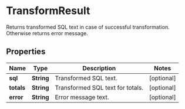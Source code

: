 
# TransformResult

Returns transformed SQL text in case of successful transformation. Otherwise returns error message.

## Properties
Name | Type | Description | Notes
------------ | ------------- | ------------- | -------------
**sql** | **String** | Transformed SQL text. |  [optional]
**totals** | **String** | Transformed SQL text for totals. |  [optional]
**error** | **String** | Error message text. |  [optional]




